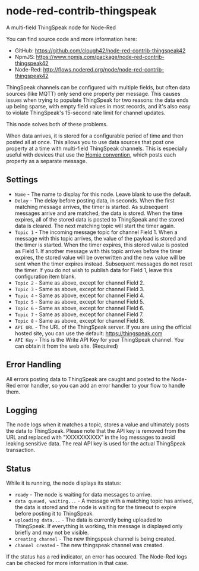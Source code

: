 # node-red-contrib-thingspeak
A multi-field ThingSpeak node for Node-Red

You can find source code and more information here:

- GitHub:  https://github.com/clough42/node-red-contrib-thingspeak42
- NpmJS:  https://www.npmjs.com/package/node-red-contrib-thingspeak42
- Node-Red:  http://flows.nodered.org/node/node-red-contrib-thingspeak42

ThingSpeak channels can be configured with multiple fields, but often
data sources (like MQTT) only send one property per message.  This causes
issues when trying to populate ThingSpeak for two reasons: the data ends
up being sparse, with empty field values in most records, and it's also easy to violate
ThingSpeak's 15-second rate limit for channel updates.

This node solves both of these problems.

When data arrives, it is stored for a configurable period of time and then
posted all at once.  This allows you to use data sources
that post one property at a time with multi-field ThingSpeak channels.
This is especially useful with devices that use the
[Homie convention](https://github.com/marvinroger/homie), which posts each property as a separate message.

## Settings

- `Name` - The name to display for this node.  Leave blank to use the default.
- `Delay` - The delay before posting data, in seconds.  When the first matching
message arrives, the timer is started.  As subsequent messages arrive and are matched,
the data is stored.  When the time expires, all of the stored data is posted to
ThingSpeak and the stored data is cleared.  The next matching topic will start the
timer again.
- `Topic 1` - The incoming message topic for channel Field 1.  When a message
with this topic arrives, the value of the payload is stored and the timer is started.
When the timer expires, this stored value is posted as Field 1.  If another message
with this topic arrives before the timer expires, the stored value will be
overwritten and the new value will be sent when the timer expires instead.  Subsequent
messages do not reset the timer.  If you do not wish to publish data for Field 1,
leave this configuration item blank.
- `Topic 2` - Same as above, except for channel Field 2.
- `Topic 3` - Same as above, except for channel Field 3.
- `Topic 4` - Same as above, except for channel Field 4.
- `Topic 5` - Same as above, except for channel Field 5.
- `Topic 6` - Same as above, except for channel Field 6.
- `Topic 7` - Same as above, except for channel Field 7.
- `Topic 8` - Same as above, except for channel Field 8.
- `API URL` - The URL of the ThingSpeak server.  If you are using the official
hosted site, you can use the default:  https://thingspeak.com
- `API Key` - This is the Write API Key for your ThingSpeak channel.  You can
obtain it from the web site.  (Required)

## Error Handling

All errors posting data to ThingSpeak are caught and posted to the
Node-Red error handler, so you can add an error handler to your flow to
handle them.

## Logging

The node logs when it matches a topic, stores a value and ultimately
posts the data to ThingSpeak.  Please note that the API key is removed
from the URL and replaced with "XXXXXXXXXX" in the log messages to
avoid leaking sensitive data.  The real API key is used for the actual
ThingSpeak transaction.

## Status

While it is running, the node displays its status:

- `ready` - The node is waiting for data messages to arrive.
- `data queued, waiting...` - A message with a matching topic has arrived, the
data is stored and the node is waiting for the timeout to expire before
posting it to ThingSpeak.
- `uploading data...` - The data is currently being uploaded to ThingSpeak.
If everything is working, this message is displayed only briefly and
may not be visible.
- `creating channel` - The new thingspeak channel is being created.
- `channel created` - The new thingspeak channel was created.

If the status has a red indicator, an error has occured. The Node-Red logs
can be checked for more information in that case.
